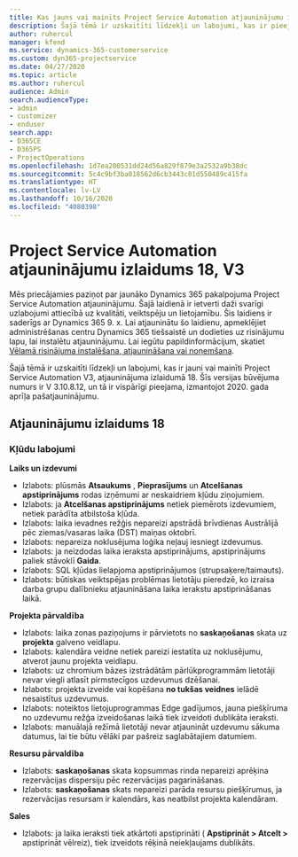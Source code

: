 ```yaml
---
title: Kas jauns vai mainīts Project Service Automation atjauninājumu izlaidumā 18, V3
description: Šajā tēmā ir uzskaitīti līdzekļi un labojumi, kas ir pieejami Project Service Automation atjauninājumu izlaidumā 18, V3.
author: ruhercul
manager: kfend
ms.service: dynamics-365-customerservice
ms.custom: dyn365-projectservice
ms.date: 04/27/2020
ms.topic: article
ms.author: ruhercul
audience: Admin
search.audienceType:
- admin
- customizer
- enduser
search.app:
- D365CE
- D365PS
- ProjectOperations
ms.openlocfilehash: 1d7ea200531dd24d56a829f879e3a2532a9b38dc
ms.sourcegitcommit: 5c4c9bf3ba018562d6cb3443c01d550489c415fa
ms.translationtype: HT
ms.contentlocale: lv-LV
ms.lasthandoff: 10/16/2020
ms.locfileid: "4080398"
---
```

# <a name="project-service-automation-update-release-18-v3"></a>Project Service Automation atjauninājumu izlaidums 18, V3

Mēs priecājamies paziņot par jaunāko Dynamics 365 pakalpojuma Project Service Automation atjauninājumu. Šajā laidienā ir ietverti daži svarīgi uzlabojumi attiecībā uz kvalitāti, veiktspēju un lietojamību. Šis laidiens ir saderīgs ar Dynamics 365 9. x. Lai atjauninātu šo laidienu, apmeklējiet administrēšanas centru Dynamics 365 tiešsaistē un dodieties uz risinājumu lapu, lai instalētu atjauninājumu. Lai iegūtu papildinformācijum, skatiet [Vēlamā risinājuma instalēšana, atjaunināšana vai noņemšana](https://docs.microsoft.com/power-platform/admin/install-remove-preferred-solution).

Šajā tēmā ir uzskaitīti līdzekļi un labojumi, kas ir jauni vai mainīti Project Service Automation V3, atjauninājuma izlaidumā 18. Šīs versijas būvējuma numurs ir V 3.10.8.12, un tā ir vispārīgi pieejama, izmantojot 2020. gada aprīļa pašatjauninājumu.

## <a name="update-release-18"></a>Atjauninājumu izlaidums 18

### <a name="bug-fixes"></a>Kļūdu labojumi

**Laiks un izdevumi**

- Izlabots: plūsmās **Atsaukums** , **Pieprasījums** un **Atcelšanas apstiprinājums** rodas izņēmumi ar neskaidriem kļūdu ziņojumiem.
- Izlabots: ja **Atcelšanas apstiprinājums** netiek piemērots izdevumiem, netiek parādīta atbilstoša kļūda.
- Izlabots: laika ievadnes režģis nepareizi apstrādā brīvdienas Austrālijā pēc ziemas/vasaras laika (DST) maiņas oktobrī.
- Izlabots: nepareiza noklusējuma loģika neļauj iesniegt izdevumus.
- Izlabots: ja neizdodas laika ieraksta apstiprinājums, apstiprinājums paliek stāvoklī **Gaida**.
- Izlabots: SQL kļūdas lielapjoma apstiprinājumos (strupsaķere/taimauts).
- Izlabots: būtiskas veiktspējas problēmas lietotāju pieredzē, ko izraisa darba grupu dalībnieku atjaunināšana laika ierakstu apstiprināšanas laikā.

**Projekta pārvaldība**

- Izlabots: laika zonas paziņojums ir pārvietots no **saskaņošanas** skata uz **projekta** galveno veidlapu.
- Izlabots: kalendāra veidne netiek pareizi iestatīta uz noklusējumu, atverot jaunu projekta veidlapu.
- Izlabots: uz chromium bāzes izstrādātām pārlūkprogrammām lietotāji nevar viegli atlasīt pirmstecīgos uzdevumus dzēšanai.
- Izlabots: projekta izveide vai kopēšana **no tukšas veidnes** ielādē nesaistītus uzdevumus.
- Izlabots: noteiktos lietojuprogrammas Edge gadījumos, jauna piešķīruma no uzdevumu režģa izveidošanas laikā tiek izveidoti dublikāta ieraksti.
- Izlabots: manuālajā režīmā lietotāji nevar atjaunināt uzdevumu sākuma datumus, lai tie būtu vēlāki par pašreiz saglabātajiem datumiem.

**Resursu pārvaldība**

- Izlabots: **saskaņošanas** skata kopsummas rinda nepareizi aprēķina rezervācijas dispersiju pēc rezervācijas pagarināšanas.
- Izlabots: **saskaņošanas** skats nepareizi parāda resursu piešķīrumus, ja rezervācijas resursam ir kalendārs, kas neatbilst projekta kalendāram.

**Sales**

- Izlabots: ja laika ieraksti tiek atkārtoti apstiprināti ( **Apstiprināt > Atcelt >** apstiprināt vēlreiz), tiek izveidots rēķinā neiekļaujams dublikāts.
